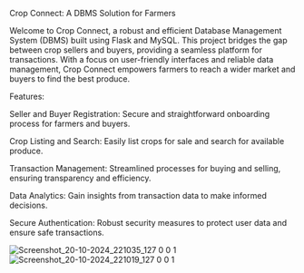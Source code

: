 Crop Connect: A DBMS Solution for Farmers

Welcome to Crop Connect, a robust and efficient Database Management System (DBMS) built using Flask and MySQL. This project bridges the gap between crop sellers and buyers, providing a seamless platform for transactions. With a focus on user-friendly interfaces and reliable data management, Crop Connect empowers farmers to reach a wider market and buyers to find the best produce.

Features:

Seller and Buyer Registration: Secure and straightforward onboarding process for farmers and buyers.

Crop Listing and Search: Easily list crops for sale and search for available produce.

Transaction Management: Streamlined processes for buying and selling, ensuring transparency and efficiency.

Data Analytics: Gain insights from transaction data to make informed decisions.

Secure Authentication: Robust security measures to protect user data and ensure safe transactions.



![Screenshot_20-10-2024_221035_127 0 0 1](https://github.com/user-attachments/assets/964724f4-f22d-410b-832e-fbabd451d7c5)
![Screenshot_20-10-2024_221019_127 0 0 1](https://github.com/user-attachments/assets/ed3374bb-62b7-4035-b0c2-c9289fd92f53)
